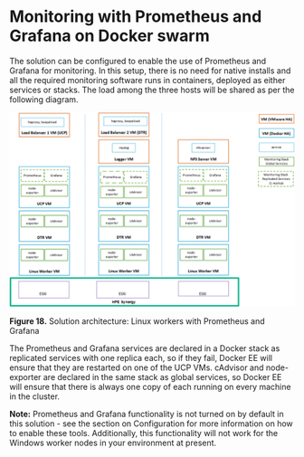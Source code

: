 # Monitoring with Prometheus and Grafana on Docker swarm 

The solution can be configured to enable the use of Prometheus and Grafana for monitoring. In this setup, there is no need for native installs and all the required monitoring software runs in containers, deployed as either services or stacks. The load among the three hosts will be shared as per the following diagram.

 ![ "Solution architecture: Linux workers with Prometheus and Grafana"][media-synergy-ops-architecture-promgraf-png] 

**Figure 18.** Solution architecture: Linux workers with Prometheus and Grafana

The Prometheus and Grafana services are declared in a Docker stack as replicated services with one replica each, so if they fail, Docker EE will ensure that they are restarted on one of the UCP VMs. cAdvisor and node-exporter are declared in the same stack as global services, so Docker EE will ensure that there is always one copy of each running on every machine in the cluster.

**Note:** Prometheus and Grafana functionality is not turned on by default in this solution - see the section on Configuration for more information on how to enable these tools. Additionally, this functionality will not work for the Windows worker nodes in your environment at present.

[media-synergy-ops-architecture-promgraf-png]:<../media/synergy-ops-architecture-promgraf.png> "Figure 18. Solution architecture: Linux workers with Prometheus and Grafana"